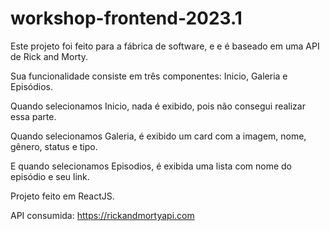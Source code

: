 # workshop-frontend-2023.1

Este projeto foi feito para a fábrica de software, e e é baseado em uma API de Rick and Morty.

Sua funcionalidade consiste em três componentes: Inicio, Galeria e Episódios.

Quando selecionamos Inicio, nada é exibido, pois não consegui realizar essa parte.

Quando selecionamos Galeria, é exibido um card com a imagem, nome, gênero, status e tipo.

E quando selecionamos Episodios, é exibida uma lista com  nome do episódio e seu link.

Projeto feito em ReactJS.

API consumida: https://rickandmortyapi.com
